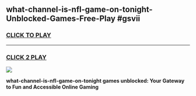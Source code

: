 
## what-channel-is-nfl-game-on-tonight-Unblocked-Games-Free-Play #gsvii
<h3>
<a href="https://us.freeplayer.one?title=what-channel-is-nfl-game-on-tonight&ref=9M">CLICK TO PLAY</a></h3>
<hr>

<h3>
<a href="https://us.freeplayer.one?title=what-channel-is-nfl-game-on-tonight&ref=9M">CLICK 2 PLAY</a>
  
</h3>

<a href="https://us.freeplayer.one?title=what-channel-is-nfl-game-on-tonight&ref=9M"><img src="https://clearcache.store/games.png"></a>


**what-channel-is-nfl-game-on-tonight games unblocked: Your Gateway to Fun and Accessible Online Gaming**
